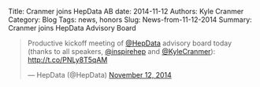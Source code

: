 Title: Cranmer joins HepData AB
date: 2014-11-12
Authors: Kyle Cranmer
Category: Blog
Tags: news, honors
Slug: News-from-11-12-2014
Summary:  Cranmer joins HepData Advisory Board

 
<blockquote class="twitter-tweet" data-partner="tweetdeck"><p>Productive kickoff meeting of <a href="https://twitter.com/HepData">@HepData</a> advisory board today (thanks to all speakers, <a href="https://twitter.com/inspirehep">@inspirehep</a> and <a href="https://twitter.com/KyleCranmer">@KyleCranmer</a>): <a href="http://t.co/PNLy8T5qAM">http://t.co/PNLy8T5qAM</a></p>&mdash; HepData (@HepData) <a href="https://twitter.com/HepData/status/532564996644163587">November 12, 2014</a></blockquote>
<script async src="//platform.twitter.com/widgets.js" charset="utf-8"></script>
